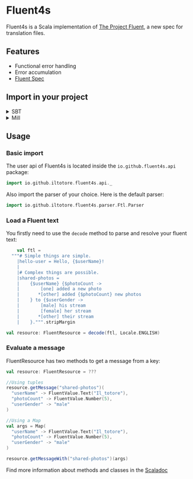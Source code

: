 # Fluent4s

Fluent4s is a Scala implementation of [The Project Fluent](https://projectfluent.org/),
a new spec for translation files.

## Features

- Functional error handling
- Error accumulation
- [Fluent Spec](https://github.com/projectfluent/fluent/wiki#background)

## Import in your project

<details>
<summary>SBT</summary>

```sbt
libraryDependencies += "io.github.fluent4s" %% "fluent4s-core" % "version"
libraryDependencies += "io.github.fluent4s" %% "fluent4s-parser" % "version"
```

</details>

<details>
<summary>Mill</summary>

```scala
ivy"io.github.fluent4s::fluent-core:version"
ivy"io.github.fluent4s::fluent-parser:version"
```

</details>


## Usage

### Basic import

The user api of Fluent4s is located inside the `io.github.fluent4s.api` package:
```scala
import io.github.iltotore.fluent4s.api._
```

Also import the parser of your choice. Here is the default parser:
```scala
import io.github.iltotore.fluent4s.parser.Ftl.Parser
```

### Load a Fluent text

You firstly need to use the `decode` method to parse and resolve your fluent text:
```scala
    val ftl =
  """# Simple things are simple.
    |hello-user = Hello, {$userName}!
    |
    |# Complex things are possible.
    |shared-photos =
    |    {$userName} {$photoCount ->
    |        [one] added a new photo
    |       *[other] added {$photoCount} new photos
    |    } to {$userGender ->
    |        [male] his stream
    |        [female] her stream
    |       *[other] their stream
    |    }.""".stripMargin

val resource: FluentResource = decode(ftl, Locale.ENGLISH)
```

### Evaluate a message

FluentResource has two methods to get a message from a key:
```scala
val resource: FluentResource = ???

//Using tuples
resource.getMessage("shared-photos")(
  "userName" -> FluentValue.Text("Il_totore"),
  "photoCount" -> FluentValue.Number(5),
  "userGender" -> "male"
)

//Using a Map
val args = Map(
  "userName" -> FluentValue.Text("Il_totore"),
  "photoCount" -> FluentValue.Number(5),
  "userGender" -> "male"
)

resource.getMessageWith("shared-photos")(args)
```

Find more information about methods and classes in the [Scaladoc](/docs/scaladoc)